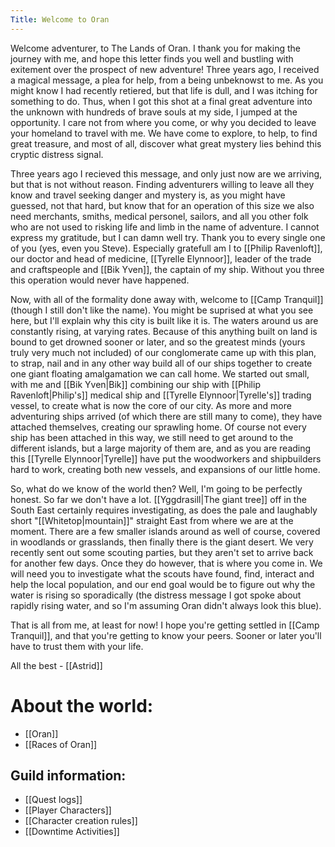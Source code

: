 ```yaml
---
Title: Welcome to Oran
---
```


Welcome adventurer, to The Lands of Oran.
I thank you for making the journey with me, and hope this letter finds you well and bustling with exitement over the prospect of new adventure!
Three years ago, I received a magical message, a plea for help, from a being unbeknowst to me.  As you might know I had recently retiered, but that life is dull, and I was itching for something to do. Thus, when I got this shot at a final great adventure into the unknown with hundreds of brave souls at my side, I jumped at the opportunity. I care not from where you come, or why you decided to leave your homeland to travel with me. We have come to explore, to help, to find great treasure, and most of all, discover what great mystery lies behind this cryptic distress signal.

Three years ago I recieved this message, and only just now are we arriving, but that is not without reason. Finding adventurers willing to leave all they know and travel seeking danger and mystery is, as you might have guessed, not that hard, but know that for an operation of this size we also need merchants, smiths, medical personel, sailors, and all you other folk who are not used to risking life and limb in the name of adventure. I cannot express my gratitude, but I can damn well try. Thank you to every single one of you (yes, even you Steve). Especially gratefull am I to [[Philip Ravenloft]], our doctor and head of medicine, [[Tyrelle Elynnoor]], leader of the trade and craftspeople and [[Bik Yven]], the captain of my ship. Without you three this operation would never have happened.

Now, with all of the formality done away with, welcome to [[Camp Tranquil]] (though I still don't like the name). You might be suprised at what you see here, but I'll explain why this city is built like it is. The waters around us are constantly rising, at varying rates. Because of this anything built on land is bound to get drowned sooner or later, and so the greatest minds (yours truly very much not included) of our conglomerate came up with this plan, to strap, nail and in any other way build all of our ships together to create one giant floating amalgamation we can call home. We started out small, with me and [[Bik Yven|Bik]] combining our ship with [[Philip Ravenloft|Philip's]] medical ship and [[Tyrelle Elynnoor|Tyrelle's]] trading vessel, to create what is now the core of our city. As more and more adventuring ships arrived (of which there are still many to come), they have attached themselves, creating our sprawling home. Of course not every ship has been attached in this way, we still need to get around to the different islands, but a large majority of them are, and as you are reading this [[Tyrelle Elynnoor|Tyrelle]] have put the woodworkers and shipbuilders hard to work, creating both new vessels, and expansions of our little home.

So, what do we know of the world then?
Well, I'm going to be perfectly honest. So far we don't have a lot. [[Yggdrasill|The giant tree]] off in the South East certainly requires investigating, as does the pale and laughably short "[[Whitetop|mountain]]" straight East from where we are at the moment. There are a few smaller islands around as well of course, covered in woodlands or grasslands, then finally there is the giant desert. We very recently sent out some scouting parties, but they aren't set to arrive back for another few days. Once they do however, that is where you come in. We will need you to investigate what the scouts have found, find, interact and help the local population, and our end goal would be to figure out why the water is rising so sporadically (the distress message I got spoke about rapidly rising water, and so I'm assuming Oran didn't always look this blue).

That is all from me, at least for now! I hope you're getting settled in [[Camp Tranquil]], and that you're getting to know your peers. Sooner or later you'll have to trust them with your life.

All the best
\- [[Astrid]]

# About the world:
- [[Oran]]
- [[Races of Oran]]


## Guild information:
- [[Quest logs]]
- [[Player Characters]]
- [[Character creation rules]]
- [[Downtime Activities]]